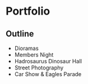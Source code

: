 # Portfolio

## Outline
- Dioramas
- Members Night
- Hadrosaurus Dinosaur Hall
- Street Photography
- Car Show & Eagles Parade